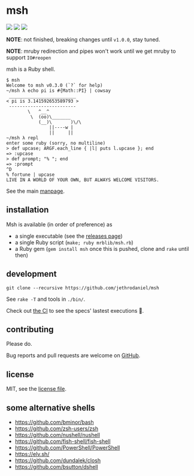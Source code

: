 # msh

![](https://github.com/jethrodaniel/msh/workflows/ci/badge.svg)
![](https://img.shields.io/github/license/jethrodaniel/msh.svg)
![](https://img.shields.io/github/stars/jethrodaniel/msh?style=social)

**NOTE**: not finished, breaking changes until `v1.0.0`, stay tuned.

**NOTE**: mruby redirection and pipes won't work until we get mruby to support `IO#reopen`

msh is a Ruby shell.

```
$ msh
Welcome to msh v0.3.0 (`?` for help)
~/msh λ echo pi is #{Math::PI} | cowsay
 _________________________
< pi is 3.141592653589793 >
 -------------------------
        \   ^__^
         \  (oo)\_______
            (__)\       )\/\
                ||----w |
                ||     ||
~/msh λ repl
enter some ruby (sorry, no multiline)
> def upcase; ARGF.each_line { |l| puts l.upcase }; end
=> :upcase
> def prompt; "% "; end
=> :prompt
^D
% fortune | upcase
LIVE IN A WORLD OF YOUR OWN, BUT ALWAYS WELCOME VISITORS.
```

See the main [manpage](man/msh.1.adoc).

## installation

Msh is available (in order of preference) as

- a single executable (see the [releases page](https://github.com/jethrodaniel/msh/releases))
- a single Ruby script (`make; ruby mrblib/msh.rb`)
- a Ruby gem (`gem install msh` once this is pushed, clone and `rake` until then)

## development

```
git clone --recursive https://github.com/jethrodaniel/msh
```

See `rake -T` and tools in `./bin/`.

Check out [the CI](https://github.com/jethrodaniel/msh/actions/) to see the specs' lastest executions 🔪.

## contributing

Please do.

Bug reports and pull requests are welcome on [GitHub](https://github.com/jethrodaniel/msh).

## license

MIT, see the [license file](license.txt).

## some alternative shells

- https://github.com/bminor/bash
- https://github.com/zsh-users/zsh
- https://github.com/nushell/nushell
- https://github.com/fish-shell/fish-shell
- https://github.com/PowerShell/PowerShell
- https://elv.sh/
- https://github.com/dundalek/closh
- https://github.com/bsutton/dshell
